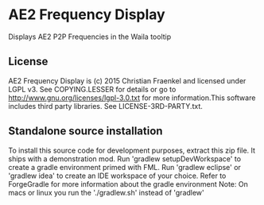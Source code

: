 # AE2 Frequency Display
Displays AE2 P2P Frequencies in the Waila tooltip

License
-------

AE2 Frequency Display is (c) 2015 Christian Fraenkel and licensed under LGPL v3. See COPYING.LESSER for details or go to http://www.gnu.org/licenses/lgpl-3.0.txt for more information.This software includes third party libraries. See LICENSE-3RD-PARTY.txt.


Standalone source installation
------------------------------

To install this source code for development purposes, extract this zip file.
It ships with a demonstration mod. Run 'gradlew setupDevWorkspace' to create
a gradle environment primed with FML. Run 'gradlew eclipse' or 'gradlew idea' to
create an IDE workspace of your choice.
Refer to ForgeGradle for more information about the gradle environment
Note: On macs or linux you run the './gradlew.sh' instead of 'gradlew'

